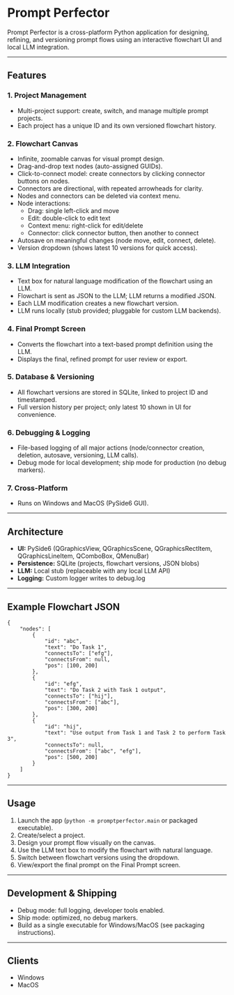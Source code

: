 # Prompt Perfector

Prompt Perfector is a cross-platform Python application for designing, refining, and versioning prompt flows using an interactive flowchart UI and local LLM integration.

---

## Features

### 1. Project Management
- Multi-project support: create, switch, and manage multiple prompt projects.
- Each project has a unique ID and its own versioned flowchart history.

### 2. Flowchart Canvas
- Infinite, zoomable canvas for visual prompt design.
- Drag-and-drop text nodes (auto-assigned GUIDs).
- Click-to-connect model: create connectors by clicking connector buttons on nodes.
- Connectors are directional, with repeated arrowheads for clarity.
- Nodes and connectors can be deleted via context menu.
- Node interactions:
    - Drag: single left-click and move
    - Edit: double-click to edit text
    - Context menu: right-click for edit/delete
    - Connector: click connector button, then another to connect
- Autosave on meaningful changes (node move, edit, connect, delete).
- Version dropdown (shows latest 10 versions for quick access).

### 3. LLM Integration
- Text box for natural language modification of the flowchart using an LLM.
- Flowchart is sent as JSON to the LLM; LLM returns a modified JSON.
- Each LLM modification creates a new flowchart version.
- LLM runs locally (stub provided; pluggable for custom LLM backends).

### 4. Final Prompt Screen
- Converts the flowchart into a text-based prompt definition using the LLM.
- Displays the final, refined prompt for user review or export.

### 5. Database & Versioning
- All flowchart versions are stored in SQLite, linked to project ID and timestamped.
- Full version history per project; only latest 10 shown in UI for convenience.

### 6. Debugging & Logging
- File-based logging of all major actions (node/connector creation, deletion, autosave, versioning, LLM calls).
- Debug mode for local development; ship mode for production (no debug markers).

### 7. Cross-Platform
- Runs on Windows and MacOS (PySide6 GUI).

---

## Architecture

- **UI:** PySide6 (QGraphicsView, QGraphicsScene, QGraphicsRectItem, QGraphicsLineItem, QComboBox, QMenuBar)
- **Persistence:** SQLite (projects, flowchart versions, JSON blobs)
- **LLM:** Local stub (replaceable with any local LLM API)
- **Logging:** Custom logger writes to debug.log

---

## Example Flowchart JSON

```
{
    "nodes": [
        {
            "id": "abc",
            "text": "Do Task 1",
            "connectsTo": ["efg"],
            "connectsFrom": null,
            "pos": [100, 200]
        },
        {
            "id": "efg",
            "text": "Do Task 2 with Task 1 output",
            "connectsTo": ["hij"],
            "connectsFrom": ["abc"],
            "pos": [300, 200]
        },
        {
            "id": "hij",
            "text": "Use output from Task 1 and Task 2 to perform Task 3",
            "connectsTo": null,
            "connectsFrom": ["abc", "efg"],
            "pos": [500, 200]
        }
    ]
}
```

---

## Usage

1. Launch the app (`python -m promptperfector.main` or packaged executable).
2. Create/select a project.
3. Design your prompt flow visually on the canvas.
4. Use the LLM text box to modify the flowchart with natural language.
5. Switch between flowchart versions using the dropdown.
6. View/export the final prompt on the Final Prompt screen.

---

## Development & Shipping

- Debug mode: full logging, developer tools enabled.
- Ship mode: optimized, no debug markers.
- Build as a single executable for Windows/MacOS (see packaging instructions).

---

## Clients

- Windows
- MacOS